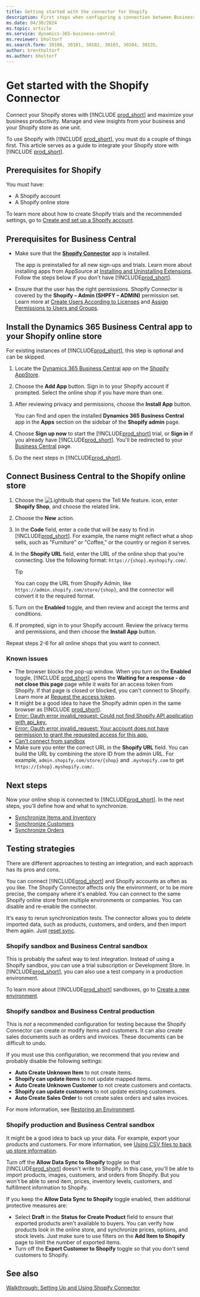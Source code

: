 ```yaml
---
title: Getting started with the connector for Shopify
description: First steps when configuring a connection between Business Central and Shopify.
ms.date: 04/30/2024
ms.topic: article
ms.service: dynamics-365-business-central
ms.reviewer: bholtorf
ms.search.form: 30100, 30101, 30102, 30103, 30104, 30135, 
author: brentholtorf
ms.author: bholtorf
---
```


# Get started with the Shopify Connector

Connect your Shopify stores with [!INCLUDE [prod_short](../includes/prod_short.md)] and maximize your business productivity. Manage and view insights from your business and your Shopify store as one unit.

To use Shopify with [!INCLUDE [prod_short](../includes/prod_short.md)], you must do a couple of things first. This article serves as a guide to integrate your Shopify store with [!INCLUDE [prod_short](../includes/prod_short.md)].

## Prerequisites for Shopify

You must have:

- A Shopify account
- A Shopify online store

To learn more about how to create Shopify trials and the recommended settings, go to [Create and set up a Shopify account](shopify-account.md).

## Prerequisites for Business Central

- Make sure that the **[Shopify Connector](https://go.microsoft.com/fwlink/?linkid=2196238)** app is installed.

  The app is preinstalled for all new sign-ups and trials. Learn more about installing apps from AppSource at [Installing and Uninstalling Extensions](../ui-extensions-install-uninstall.md#install). Follow the steps below if you don't have [!INCLUDE[prod_short](../includes/prod_short.md)].

- Ensure that the user has the right permissions. Shopify Connector is covered by the **Shopify – Admin (SHPFY – ADMIN)** permission set. Learn more at [Create Users According to Licenses](../ui-how-users-permissions.md) and [Assign Permissions to Users and Groups](../ui-define-granular-permissions.md).

## Install the Dynamics 365 Business Central app to your Shopify online store

For existing instances of [!INCLUDE[prod_short](../includes/prod_short.md)], this step is optional and can be skipped.

1. Locate the [Dynamics 365 Business Central](https://apps.shopify.com/dynamics-365-business-central) app on the [Shopify AppStore](https://apps.shopify.com/).
2. Choose the **Add App** button. Sign in to your Shopify account if prompted. Select the online shop if you have more than one.
3. After reviewing privacy and permissions, choose the **Install App** button.

   You can find and open the installed **Dynamics 365 Business Central** app in the **Apps** section on the sidebar of the **Shopify admin** page.
4. Choose **Sign up now** to start the [!INCLUDE[prod_short](../includes/prod_short.md)] trial, or **Sign in** if you already have [!INCLUDE[prod_short](../includes/prod_short.md)]. You'll be redirected to your [Business Central](https://businesscentral.dynamics.com) page.
5. Do the next steps in [!INCLUDE[prod_short](../includes/prod_short.md)].

## Connect Business Central to the Shopify online store

1. Choose the ![Lightbulb that opens the Tell Me feature.](../media/ui-search/search_small.png "Tell me what you want to do") icon, enter **Shopify Shop**, and choose the related link.
2. Choose the **New** action.  
3. In the **Code** field, enter a code that will be easy to find in [!INCLUDE[prod_short](../includes/prod_short.md)]. For example, the name might reflect what a shop sells, such as "Furniture" or "Coffee," or the country or region it serves.
4. In the **Shopify URL** field, enter the URL of the online shop that you're connecting. Use the following format: `https://{shop}.myshopify.com/`.

   > [!TIP]
   > You can copy the URL from Shopify Admin, like `https://admin.shopify.com/store/{shop}`, and the connector will convert it to the required format.

5. Turn on the **Enabled** toggle, and then review and accept the terms and conditions.
6. If prompted, sign in to your Shopify account. Review the privacy terms and permissions, and then choose the **Install App** button.

Repeat steps 2-6 for all online shops that you want to connect.

### Known issues

- The browser blocks the pop-up window. When you turn on the **Enabled** toggle, [!INCLUDE [prod_short](../includes/prod_short.md)] opens the **Waiting for a response - do not close this page** page while it waits for an access token from Shopify. If that page is closed or blocked, you can't connect to Shopify. Learn more at [Request the access token](troubleshoot.md#request-the-access-token).
- It might be a good idea to have the Shopify admin open in the same browser as [!INCLUDE [prod_short](../includes/prod_short.md)].
- [Error: Oauth error invalid_request: Could not find Shopify API application with api_key.](troubleshoot.md#error-oauth-error-invalid_request-could-not-find-shopify-api-application-with-api_key)
- [Error: Oauth error invalid_request: Your account does not have permission to grant the requested access for this app.](troubleshoot.md#error-oauth-error-invalid_request-your-account-does-not-have-permission-to-grant-the-requested-access-for-this-app)
- [Can't connect from sandbox](troubleshoot.md#verify-and-enable-permissions-to-make-http-requests-in-a-non-production-environment)
- Make sure you enter the correct URL in the **Shopify URL** field. You can build the URL by combining the store ID from the admin URL. For example, `admin.shopify.com/store/{shop}` and `.myshopify.com` to get `https://{shop}.myshopify.com/`.

## Next steps

Now your online shop is connected to [!INCLUDE[prod_short](../includes/prod_short.md)]. In the next steps, you'll define how and what to synchronize.

- [Synchronize Items and Inventory](synchronize-items.md)
- [Synchronize Customers](synchronize-customers.md)
- [Synchronize Orders](synchronize-orders.md)

## Testing strategies

There are different approaches to testing an integration, and each approach has its pros and cons.

You can connect [!INCLUDE[prod_short](../includes/prod_short.md)] and Shopify accounts as often as you like. The Shopify Connector affects only the environment, or to be more precise, the company where it's enabled. You can connect to the same Shopify online store from multiple environments or companies. You can disable and re-enable the connector.

It's easy to rerun synchronization tests. The connector allows you to delete imported data, such as products, customers, and orders, and then import them again. Just [reset sync](troubleshoot.md#reset-sync).

### Shopify sandbox and Business Central sandbox

This is probably the safest way to test integration. Instead of using a Shopify sandbox, you can use a trial subscription or Development Store. In [!INCLUDE[prod_short](../includes/prod_short.md)], you can also use a test company in a production environment.

To learn more about [!INCLUDE[prod_short](../includes/prod_short.md)] sandboxes, go to [Create a new environment](/dynamics365/business-central/dev-itpro/administration/tenant-admin-center-environments#create-a-new-environment).

### Shopify sandbox and Business Central production

This is *not* a recommended configuration for testing because the Shopify Connector can create or modify items and customers. It can also create sales documents such as orders and invoices. These documents can be difficult to undo.

If you must use this configuration, we recommend that you review and probably disable the following settings:

- **Auto Create Unknown Item** to not create items.
- **Shopify can update items** to not update mapped items.
- **Auto Create Unknown Customer** to not create customers and contacts.
- **Shopify can update customers** to not update existing customers.
- **Auto Create Sales Order** to not create sales orders and sales invoices.

For more information, see [Restoring an Environment](/dynamics365/business-central/dev-itpro/administration/tenant-admin-center-backup-restore).

### Shopify production and Business Central sandbox

It might be a good idea to back up your data. For example, export your products and customers. For more information, see [Using CSV files to back up store information](https://help.shopify.com/en/manual/shopify-admin/duplicate-store#using-csv-files-to-back-up-store-information).

Turn off the **Allow Data Sync to Shopify** toggle so that [!INCLUDE[prod_short](../includes/prod_short.md)] doesn't write to Shopify. In this case, you'll be able to import products, images, customers, and orders from Shopify. But you won't be able to send item, prices, inventory levels, customers, and fulfillment information to Shopify.

If you keep the **Allow Data Sync to Shopify** toggle enabled, then additional protective measures are:

- Select **Draft** in the **Status for Create Product** field to ensure that exported products aren't available to buyers. You can verify how products look in the online store, and synchronize prices, options, and stock levels. Just make sure to use filters on the **Add Item to Shopify** page to limit the number of exported items.
- Turn off the **Export Customer to Shopify** toggle so that you don't send customers to Shopify.

## See also

[Walkthrough: Setting Up and Using Shopify Connector](walkthrough-setting-up-and-using-shopify.md)  


